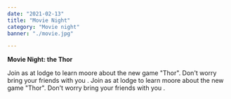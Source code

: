 ```yaml
---
date: "2021-02-13"
title: "Movie Night"
category: "Movie night"
banner: "./movie.jpg"

---
```


**Movie Night: the Thor**


Join as at lodge to learn moore about the new game "Thor".
Don't worry bring your friends with you .
Join as at lodge to learn moore about the new game "Thor".
Don't worry bring your friends with you .


